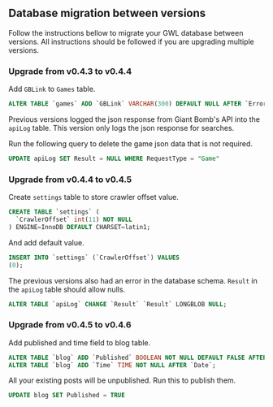 ## Database migration between versions

Follow the instructions bellow to migrate your GWL database between versions. All instructions should be followed if you are upgrading multiple versions.

### Upgrade from v0.4.3 to v0.4.4

Add `GBLink` to `Games` table.

```SQL
ALTER TABLE `games` ADD `GBLink` VARCHAR(300) DEFAULT NULL AFTER `Error`;
```

Previous versions logged the json response from Giant Bomb's API into the `apiLog` table. This version only logs the json response for searches. 

Run the following query to delete the game json data that is not required.

```SQL
UPDATE apiLog SET Result = NULL WHERE RequestType = "Game"
```

### Upgrade from v0.4.4 to v0.4.5

Create `settings` table to store crawler offset value.

```SQL
CREATE TABLE `settings` (
  `CrawlerOffset` int(11) NOT NULL
) ENGINE=InnoDB DEFAULT CHARSET=latin1;
```

And add default value.

```SQL
INSERT INTO `settings` (`CrawlerOffset`) VALUES
(0);
```

The previous versions also had an error in the database schema. `Result` in the `apiLog` table should allow nulls.

```SQL
ALTER TABLE `apiLog` CHANGE `Result` `Result` LONGBLOB NULL;
```

### Upgrade from v0.4.5 to v0.4.6

Add published and time field to blog table. 

```SQL
ALTER TABLE `blog` ADD `Published` BOOLEAN NOT NULL DEFAULT FALSE AFTER `Image`;
ALTER TABLE `blog` ADD `Time` TIME NOT NULL AFTER `Date`;
```

All your existing posts will be unpublished. Run this to publish them.

```SQL
UPDATE blog SET Published = TRUE
```